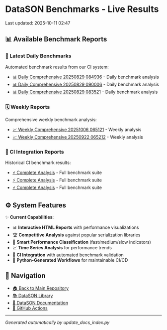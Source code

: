 # DataSON Benchmarks - Live Results

Last updated: 2025-10-11 02:47

## 📊 Available Benchmark Reports

### 🚀 Latest Daily Benchmarks
Automated benchmark results from our CI system:

- [📊 Daily Comprehensive 20250829 084936](results/daily_comprehensive_20250829_084936_report.html) - Daily benchmark analysis
- [📊 Daily Comprehensive 20250829 090006](results/daily_comprehensive_20250829_090006_report.html) - Daily benchmark analysis
- [📊 Daily Comprehensive 20250829 083521](results/daily_comprehensive_20250829_083521_report.html) - Daily benchmark analysis

### 🗓️ Weekly Reports
Comprehensive weekly benchmark analysis:

- [📈 Weekly Comprehensive 20251006 065121](results/weekly_comprehensive_20251006_065121_report.html) - Weekly analysis
- [📈 Weekly Comprehensive 20250922 065212](results/weekly_comprehensive_20250922_065212_report.html) - Weekly analysis

### 🔄 CI Integration Reports
Historical CI benchmark results:

- [⚡ Complete Analysis](results/ci_20250619_124048_15758084815_complete_report.html) - Full benchmark suite
- [⚡ Complete Analysis](results/ci_20250619_031310_15748485051_complete_report.html) - Full benchmark suite
- [⚡ Complete Analysis](results/ci_20250618_031200_15722975520_complete_report.html) - Full benchmark suite

## ⚙️ System Features

✨ **Current Capabilities**:
- 📊 **Interactive HTML Reports** with performance visualizations
- 🏆 **Competitive Analysis** against popular serialization libraries
- 🎯 **Smart Performance Classification** (fast/medium/slow indicators)
- 📈 **Time Series Analysis** for performance trends
- 🔄 **CI Integration** with automated benchmark validation
- 🤖 **Python-Generated Workflows** for maintainable CI/CD

## 🔗 Navigation
- [🏠 Back to Main Repository](https://github.com/danielendler/datason-benchmarks)
- [📚 DataSON Library](https://github.com/danielendler/datason)
- [📖 DataSON Documentation](https://datason.readthedocs.io/en/latest/)
- [🔄 GitHub Actions](https://github.com/danielendler/datason-benchmarks/actions)

---
*Generated automatically by update_docs_index.py*
